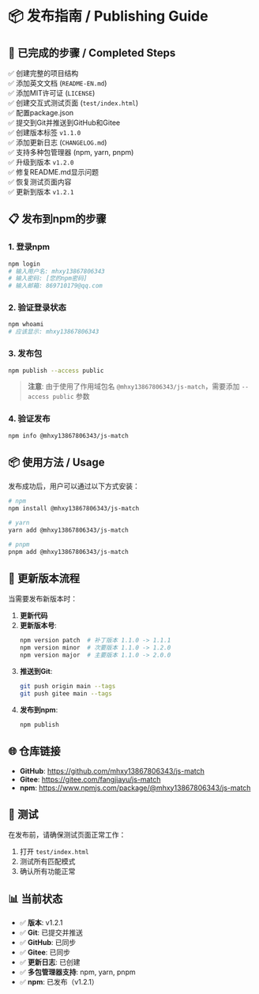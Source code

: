 # 📦 发布指南 / Publishing Guide

## 🚀 已完成的步骤 / Completed Steps

✅ 创建完整的项目结构  
✅ 添加英文文档 (`README-EN.md`)  
✅ 添加MIT许可证 (`LICENSE`)  
✅ 创建交互式测试页面 (`test/index.html`)  
✅ 配置package.json  
✅ 提交到Git并推送到GitHub和Gitee  
✅ 创建版本标签 `v1.1.0`  
✅ 添加更新日志 (`CHANGELOG.md`)  
✅ 支持多种包管理器 (npm, yarn, pnpm)  
✅ 升级到版本 `v1.2.0`  
✅ 修复README.md显示问题  
✅ 恢复测试页面内容  
✅ 更新到版本 `v1.2.1`  

## 📋 发布到npm的步骤

### 1. 登录npm

```bash
npm login
# 输入用户名: mhxy13867806343
# 输入密码: [您的npm密码]
# 输入邮箱: 869710179@qq.com
```

### 2. 验证登录状态

```bash
npm whoami
# 应该显示: mhxy13867806343
```

### 3. 发布包

```bash
npm publish --access public
```

> **注意**: 由于使用了作用域包名 `@mhxy13867806343/js-match`，需要添加 `--access public` 参数

### 4. 验证发布

```bash
npm info @mhxy13867806343/js-match
```

## 📦 使用方法 / Usage

发布成功后，用户可以通过以下方式安装：

```bash
# npm
npm install @mhxy13867806343/js-match

# yarn
yarn add @mhxy13867806343/js-match

# pnpm
pnpm add @mhxy13867806343/js-match
```

## 🔄 更新版本流程

当需要发布新版本时：

1. **更新代码**
2. **更新版本号**:
   ```bash
   npm version patch  # 补丁版本 1.1.0 -> 1.1.1
   npm version minor  # 次要版本 1.1.0 -> 1.2.0
   npm version major  # 主要版本 1.1.0 -> 2.0.0
   ```
3. **推送到Git**:
   ```bash
   git push origin main --tags
   git push gitee main --tags
   ```
4. **发布到npm**:
   ```bash
   npm publish
   ```

## 🌐 仓库链接

- **GitHub**: https://github.com/mhxy13867806343/js-match
- **Gitee**: https://gitee.com/fangjiayu/js-match
- **npm**: https://www.npmjs.com/package/@mhxy13867806343/js-match

## 🧪 测试

在发布前，请确保测试页面正常工作：

1. 打开 `test/index.html`
2. 测试所有匹配模式
3. 确认所有功能正常

## 📊 当前状态

- ✅ **版本**: v1.2.1
- ✅ **Git**: 已提交并推送
- ✅ **GitHub**: 已同步
- ✅ **Gitee**: 已同步
- ✅ **更新日志**: 已创建
- ✅ **多包管理器支持**: npm, yarn, pnpm
- ✅ **npm**: 已发布（v1.2.1） 